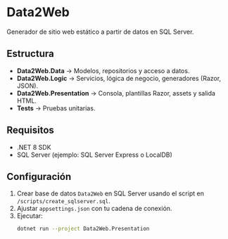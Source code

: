 # Data2Web

Generador de sitio web estático a partir de datos en SQL Server.

## Estructura

- **Data2Web.Data** → Modelos, repositorios y acceso a datos.
- **Data2Web.Logic** → Servicios, lógica de negocio, generadores (Razor, JSON).
- **Data2Web.Presentation** → Consola, plantillas Razor, assets y salida HTML.
- **Tests** → Pruebas unitarias.

## Requisitos
- .NET 8 SDK
- SQL Server (ejemplo: SQL Server Express o LocalDB)

## Configuración
1. Crear base de datos `Data2Web` en SQL Server usando el script en `/scripts/create_sqlserver.sql`.
2. Ajustar `appsettings.json` con tu cadena de conexión.
3. Ejecutar:
   ```bash
   dotnet run --project Data2Web.Presentation
